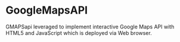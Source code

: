 # GoogleMapsAPI
GMAPSapi leveraged to implement interactive Google Maps API with HTML5 and JavaScript which is deployed via Web browser.
